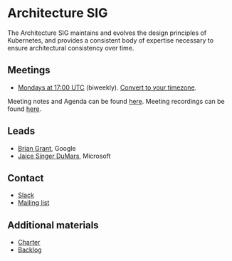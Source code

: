 <!---
This is an autogenerated file!

Please do not edit this file directly, but instead make changes to the
sigs.yaml file in the project root.

To understand how this file is generated, see generator/README.md.
-->
# Architecture SIG

The Architecture SIG maintains and evolves the design principles of Kubernetes, and provides a consistent body of expertise necessary to ensure architectural consistency over time.

## Meetings
* [Mondays at 17:00 UTC](https://zoom.us/j/2018742972) (biweekly). [Convert to your timezone](http://www.thetimezoneconverter.com/?t=17:00&tz=UTC).

Meeting notes and Agenda can be found [here](https://docs.google.com/document/d/1BlmHq5uPyBUDlppYqAAzslVbAO8hilgjqZUTaNXUhKM/edit).
Meeting recordings can be found [here](https://www.youtube.com/watch?v=d5ERqm3oHN0&list=PL69nYSiGNLP2m6198LaLN6YahX7EEac5g).

## Leads
* [Brian Grant](https://github.com/bgrant0607), Google
* [Jaice Singer DuMars](https://github.com/jdumars), Microsoft

## Contact
* [Slack](https://kubernetes.slack.com/messages/sig-architecture)
* [Mailing list](https://groups.google.com/forum/#!forum/kubernetes-sig-architecture)

<!-- BEGIN CUSTOM CONTENT -->

## Additional materials

* [Charter](charter.md)
* [Backlog](backlog.md)

<!-- END CUSTOM CONTENT -->
